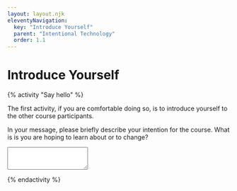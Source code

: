 ```yaml
---
layout: layout.njk
eleventyNavigation:
  key: "Introduce Yourself"
  parent: "Intentional Technology"
  order: 1.1
---
```


<h1>Introduce Yourself</h1>

{% activity "Say hello" %}
<p class="lead">The first activity, if you are comfortable doing so, is to introduce yourself to the other course participants.</p>
<p>In your message, please briefly describe your intention for the course.  What is is you are hoping to learn about or to change? </p>
<form>
    <div class="mb-3">
        <textarea class="form-control" id="exampleFormControlTextarea1" rows="3"></textarea>
    </div>
</form>
{% endactivity %}



